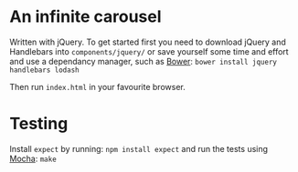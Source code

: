 # An infinite carousel

Written with jQuery. To get started first you need to download jQuery and Handlebars into `components/jquery/` or save yourself some time and effort and use a dependancy manager, such as [Bower](http://twitter.github.com/bower): `bower install jquery handlebars lodash`

Then run `index.html` in your favourite browser.

# Testing

Install `expect` by running: `npm install expect` and run the tests using [Mocha](http://visionmedia.github.com/mocha/): `make`
